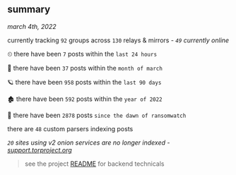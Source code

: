 
## summary
_march 4th, 2022_

currently tracking `92` groups across `130` relays & mirrors - _`49` currently online_

⏲ there have been `7` posts within the `last 24 hours`

🦈 there have been `37` posts within the `month of march`

🪐 there have been `958` posts within the `last 90 days`

🏚 there have been `592` posts within the `year of 2022`

🦕 there have been `2878` posts `since the dawn of ransomwatch`

there are `48` custom parsers indexing posts

_`20` sites using v2 onion services are no longer indexed - [support.torproject.org](https://support.torproject.org/onionservices/v2-deprecation/)_

> see the project [README](https://github.com/thetanz/ransomwatch#ransomwatch--) for backend technicals

